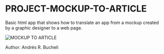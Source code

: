 # PROJECT-MOCKUP-TO-ARTICLE

Basic html app that shows how to translate an app from a mockup created by a graphic designer to a web page.

![MOCKUP TO ARTICLE](https://github.com/anferebu/PROJECT-MOCKUP-TO-ARTICLE/blob/master/MOCKUP%20TO%20ARTICLE.jpg)

Author: Andrés R. Bucheli
